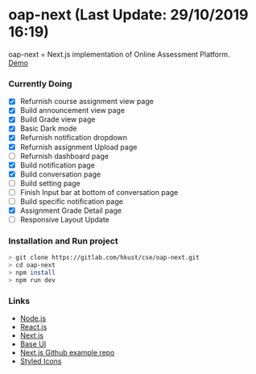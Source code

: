 # oap-next (Last Update: 29/10/2019 16:19)
oap-next = Next.js implementation of Online Assessment Platform.\
[Demo](https://oap-next.chrisliupascal.now.sh/)

### Currently Doing
* [x] Refurnish course assignment view page
* [x] Build announcement view page
* [x] Build Grade view page
* [x] Basic Dark mode
* [x] Refurnish notification dropdown
* [x] Refurnish assignment Upload page
* [ ] Refurnish dashboard page
* [x] Build notification page
* [x] Build conversation page
* [ ] Build setting page
* [ ] Finish Input bar at bottom of conversation page
* [ ] Build specific notification page
* [x] Assignment Grade Detail page
* [ ] Responsive Layout Update

### Installation and Run project
```sh
> git clone https://gitlab.com/hkust/cse/oap-next.git
> cd oap-next
> npm install
> npm run dev
```

### Links
* [Node.js](https://nodejs.org/en/)
* [React.js](https://reactjs.org/)
* [Next.js](https://nextjs.org/)
* [Base UI](https://baseweb.design/)
* [Next.js Github example repo](https://github.com/zeit/next.js/tree/canary/examples)
* [Styled Icons](https://styled-icons.js.org/)
